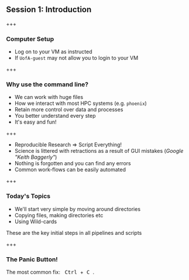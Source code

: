 ## Session 1: Introduction

+++

### Computer Setup

- Log on to your VM as instructed
- If `UofA-guest` may not allow you to login to your VM

+++

### Why use the command line?

- We can work with huge files
- How we interact with most HPC systems (e.g. `phoenix`)
- Retain more control over data and processes
- You better understand every step
- It's easy and fun!

+++

- Reproducible Research ⇒ Script Everything!
- Science is littered with retractions as a result of GUI mistakes (*Google "Keith Baggerly"*)
- Nothing is forgotten and you can find any errors
- Common work-flows can be easily automated

+++

### Today's Topics

- We'll start very simple by moving around directories
- Copying files, making directories etc
- Using Wild-cards

These are the key initial steps in all pipelines and scripts

+++

### The Panic Button!

The most common fix:&nbsp;<kbd> Ctrl </kbd>+<kbd> C </kbd>.